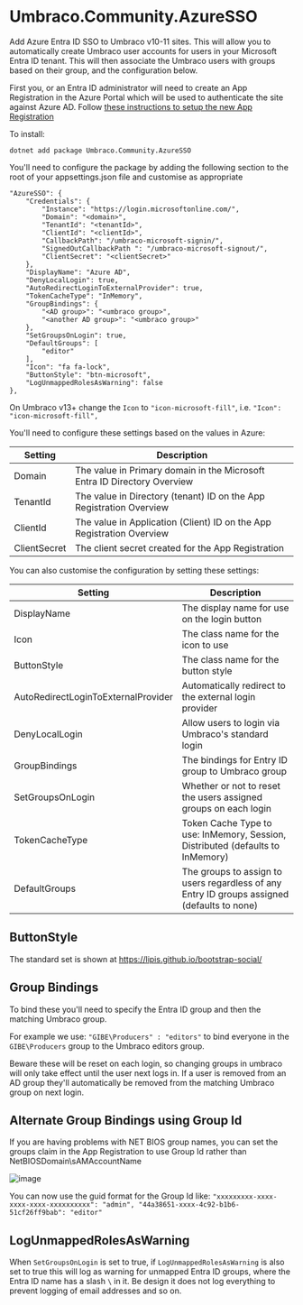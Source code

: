 # Umbraco.Community.AzureSSO

Add Azure Entra ID SSO to Umbraco v10-11 sites. This will allow you to automatically create Umbraco user accounts for users in your Microsoft Entra ID tenant. This will then associate the Umbraco users with groups based on their group, and the configuration below.

First you, or an Entra ID administrator will need to create an App Registration in the Azure Portal which will be used to authenticate the site against Azure AD. Follow [these instructions to setup the new App Registration](EntraIDSetup.md)

To install:

`dotnet add package Umbraco.Community.AzureSSO`

You'll need to configure the package by adding the following section to the root of your appsettings.json file and customise as appropriate

```
"AzureSSO": {
    "Credentials": {
        "Instance": "https://login.microsoftonline.com/",
        "Domain": "<domain>",
        "TenantId": "<tenantId>",
        "ClientId": "<clientId>",
        "CallbackPath": "/umbraco-microsoft-signin/",
        "SignedOutCallbackPath ": "/umbraco-microsoft-signout/",
        "ClientSecret": "<clientSecret>"
    },
    "DisplayName": "Azure AD",
    "DenyLocalLogin": true,
    "AutoRedirectLoginToExternalProvider": true,
    "TokenCacheType": "InMemory",
    "GroupBindings": {
        "<AD group>": "<umbraco group>",
        "<another AD group>": "<umbraco group>"
    },
    "SetGroupsOnLogin": true,
    "DefaultGroups": [
		"editor"
	],
    "Icon": "fa fa-lock",
    "ButtonStyle": "btn-microsoft",
    "LogUnmappedRolesAsWarning": false
},
```
On Umbraco v13+ change the `Icon` to `"icon-microsoft-fill"`, i.e. `"Icon": "icon-microsoft-fill",`

You'll need to configure these settings based on the values in Azure:

| Setting          | Description                                                              |
| ---------------- | ------------------------------------------------------------------------ |
| Domain           | The value in Primary domain in the Microsoft Entra ID Directory Overview |
| TenantId         | The value in Directory (tenant) ID on the App Registration Overview      |
| ClientId         | The value in Application (Client) ID on the App Registration Overview    |
| ClientSecret     | The client secret created for the App Registration                       |

You can also customise the configuration by setting these settings:

| Setting                               | Description                                                                                  |
| ------------------------------------- | -------------------------------------------------------------------------------------------- |
| DisplayName                           | The display name for use on the login button                                                 |
| Icon                                  | The class name for the icon to use                                                           |
| ButtonStyle                           | The class name for the button style                                                          |
| AutoRedirectLoginToExternalProvider   | Automatically redirect to the external login provider                                        |
| DenyLocalLogin                        | Allow users to login via Umbraco's standard login                                            |
| GroupBindings                         | The bindings for Entry ID group to Umbraco group                                             |
| SetGroupsOnLogin                      | Whether or not to reset the users assigned groups on each login                              |
| TokenCacheType                        | Token Cache Type to use: InMemory, Session, Distributed (defaults to InMemory)               |
| DefaultGroups                         | The groups to assign to users regardless of any Entry ID groups assigned (defaults to none)  |

## ButtonStyle

The standard set is shown at https://lipis.github.io/bootstrap-social/

## Group Bindings

To bind these you'll need to specify the Entra ID group and then the matching Umbraco group.

For example we use: `"GIBE\Producers" : "editors"` to bind everyone in the `GIBE\Producers` group to the Umbraco editors group. 

Beware these will be reset on each login, so changing groups in umbraco will only take effect until the user next logs in. If a user is removed from an AD group they'll automatically be removed from the matching Umbraco group on next login.

## Alternate Group Bindings using Group Id

If you are having problems with NET BIOS group names, you can set the groups claim in the App Registration to use Group Id rather than NetBIOSDomain\sAMAccountName

![image](https://user-images.githubusercontent.com/1257752/235880241-4381fa6e-d72d-494e-bd3f-1ceaf8b4e71d.png)

You can now use the guid format for the Group Id like: `"xxxxxxxxx-xxxx-xxxx-xxxx-xxxxxxxxxx": "admin", "44a38651-xxxx-4c92-b1b6-51cf26ff9bab": "editor"`

## LogUnmappedRolesAsWarning

When `SetGroupsOnLogin` is set to true, if `LogUnmappedRolesAsWarning` is also set to true this will log as warning for unmapped Entra ID groups, where the Entra ID name has a slash `\` in it. Be design it does not log everything to prevent logging of email addresses and so on.





